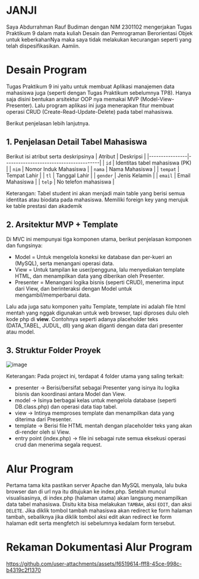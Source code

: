 # JANJI
Saya Abdurrahman Rauf Budiman dengan NIM 2301102 mengerjakan Tugas Praktikum 9 dalam mata kuliah Desain dan Pemrograman Berorientasi Objek untuk keberkahanNya maka saya tidak melakukan kecurangan seperti yang telah dispesifikasikan. Aamiin.

# Desain Program
Tugas Praktikum 9 ini yaitu untuk membuat Aplikasi manajemen data mahasiswa juga (seperti dengan Tugas Praktikum sebelumnya TP8). Hanya saja disini bentukan arsitektur OOP nya memakai MVP (Model-View-Presenter). Lalu program aplikasi ini juga menerapkan fitur membuat operasi CRUD (Create-Read-Update-Delete) pada tabel mahasiswa.

Berikut penjelasan lebih lanjutnya.

## 1. Penjelasan Detail Tabel Mahasiswa
Berikut isi atribut serta deskripsinya
| Atribut        | Deskripsi                              |
|----------------|----------------------------------------|
| `id`      | Identitas tabel mahasiswa (PK)             |
| `nim`         | Nomor Induk Mahasiswa                             |
| `nama`  | Nama Mahasiswa                      |
| `tempat`          | Tempat Lahir                             |
| `tl`          | Tanggal Lahir                             |
| `gender`          | Jenis Kelamin                             |
| `email`          | Email Mahasiswa                             |
| `telp`          | No telefon mahasiswa                             |

Keterangan:
Tabel student ini akan menjadi main table yang berisi semua identitas atau biodata pada mahasiswa. Memiliki foreign key yang merujuk ke table prestasi dan akademik

## 2. Arsitektur MVP + Template
Di MVC ini mempunyai tiga komponen utama, berikut penjelasan komponen dan fungsinya:
- Model = Untuk mengelola koneksi ke database dan per-kueri an (MySQL), serta menangani operasi data.
- View = Untuk tampilan ke user/pengguna, lalu menyediakan template HTML, dan menampilkan data yang diberikan oleh Presenter.
- Presenter = Menangani logika bisnis (seperti CRUD), menerima input dari View, dan berinteraksi dengan Model untuk mengambil/memperbarui data.

Lalu ada juga satu komponen yaitu Template, template ini adalah file html mentah yang nggak digunakan untuk web browser, tapi diproses dulu oleh kode php di **view**. Contohnya seperti adanya placeholder teks (DATA_TABEL, JUDUL, dll) yang akan diganti dengan data dari presenter atau model.

## 3. Struktur Folder Proyek
![image](https://github.com/user-attachments/assets/472659cf-1f0f-4bb1-8bbc-cafbf9716a27)

Keterangan:
Pada project ini, terdapat 4 folder utama yang saling terkait:
- presenter → Berisi/bersifat sebagai Presenter yang isinya itu logika bisnis dan koordinasi antara Model dan View.
- model → Isinya berbagai kelas untuk mengelola database (seperti DB.class.php) dan operasi data tiap tabel.
- view → Intinya memproses template dan menampilkan data yang diterima dari Presenter.
- template → Berisi file HTML mentah dengan placeholder teks yang akan di-render oleh si View.
- entry point (index.php) → file ini sebagai rute semua eksekusi operasi crud dan menerima segala request.

# Alur Program
Pertama tama kita pastikan server Apache dan MySQL menyala, lalu buka browser dan di url nya itu ditujukan ke index.php. Setelah muncul visualisasinya, di index.php (halaman utama) akan langsung menampilkan data tabel mahasiswa. Disitu kita bisa melakukan `TAMBAH`, aksi `EDIT`, dan aksi `DELETE`. Jika diklik tombol tambah mahasiswa akan redirect ke form halaman tambah, sebaliknya jika diklik tombol aksi edit akan redirect ke form halaman edit serta mengfetch isi sebelumnya kedalam form tersebut.

# Rekaman Dokumentasi Alur Program
https://github.com/user-attachments/assets/f6519614-fff8-45ce-998c-b4319c2f1370



